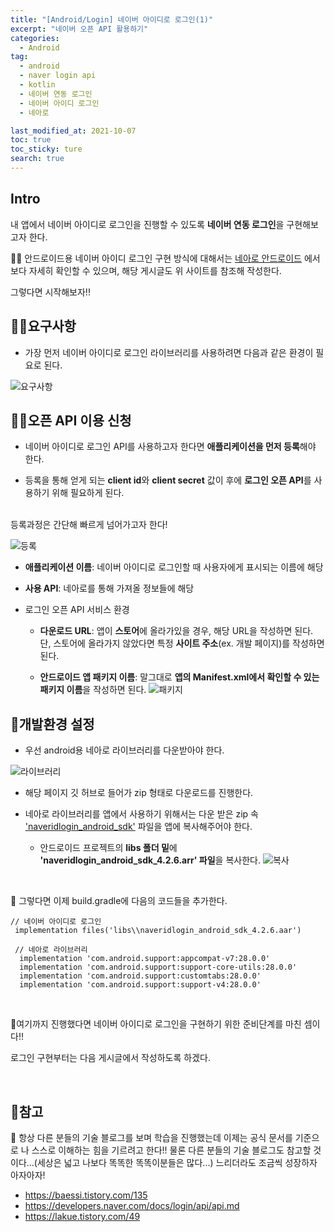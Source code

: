 ```yaml
---
title: "[Android/Login] 네이버 아이디로 로그인(1)"
excerpt: "네이버 오픈 API 활용하기"
categories:
  - Android
tag:
  - android 
  - naver login api
  - kotlin
  - 네이버 연동 로그인
  - 네이버 아이디 로그인
  - 네아로

last_modified_at: 2021-10-07
toc: true
toc_sticky: ture
search: true
---
```


## Intro
내 앱에서 네이버 아이디로 로그인을 진행할 수 있도록 **네이버 연동 로그인**을 구현해보고자 한다.
<br>

🏃‍♀️ 안드로이드용 네이버 아이디 로그인 구현 방식에 대해서는 [네아로 안드로이드](https://developers.naver.com/docs/login/api/api.md)
에서 보다 자세히 확인할 수 있으며, 해당 게시글도 위 사이트를 참조해 작성한다.
<br>

그렇다면 시작해보자!!



## 🙋‍♀️요구사항
* 가장 먼저 네이버 아이디로 로그인 라이브러리를 사용하려면 다음과 같은 환경이 필요로 된다.

![요구사항](https://ifh.cc/g/jEypE2.png)


## 🙋‍♀️오픈 API 이용 신청
* 네이버 아이디로 로그인 API를 사용하고자 한다면 **애플리케이션을 먼저 등록**해야 한다.


* 등록을 통해 얻게 되는 **client id**와 **client secret** 값이 후에 **로그인 오픈 API**를 사용하기 위해 필요하게 된다.


<br>
등록과정은 간단해 빠르게 넘어가고자 한다!


<br>

![등록](https://ifh.cc/g/ynEC72.png)

* **애플리케이션 이름**: 네이버 아이디로 로그인할 때 사용자에게 표시되는 이름에 해당


* **사용 API**: 네아로를 통해 가져올 정보들에 해당


* 로그인 오픈 API 서비스 환경
  * **다운로드 URL**: 앱이 **스토어**에 올라가있을 경우, 해당 URL을 작성하면 된다. 단, 스토어에 올라가지 않았다면 특정 **사이트 주소**(ex. 개발 페이지)를 작성하면 된다.


  * **안드로이드 앱 패키지 이름**: 말그대로 **앱의 Manifest.xml에서 확인할 수 있는 패키지 이름**을 작성하면 된다. 
  ![패키지](https://ifh.cc/g/PAxcdp.png)



## 🙋개발환경 설정
* 우선 android용 네아로 라이브러리를 다운받아야 한다.

![라이브러리](https://ifh.cc/g/2o1YTc.png)
* 해당 페이지 깃 허브로 들어가 zip 형태로 다운로드를 진행한다.


* 네아로 라이브러리를 앱에서 사용하기 위해서는 다운 받은 zip 속 <u>'naveridlogin_android_sdk'</u> 파일을 앱에 복사해주어야 한다.

  * 안드로이드 프로젝트의 **libs 폴더 밑**에 **'naveridlogin_android_sdk_4.2.6.arr' 파일**을 복사한다.
![복사](https://ifh.cc/g/A14HeQ.png)

<br>

👩 그렇다면 이제 build.gradle에 다음의 코드들을 추가한다.
```
// 네이버 아이디로 로그인
 implementation files('libs\\naveridlogin_android_sdk_4.2.6.aar')

 // 네아로 라이브러리
  implementation 'com.android.support:appcompat-v7:28.0.0'
  implementation 'com.android.support:support-core-utils:28.0.0'
  implementation 'com.android.support:customtabs:28.0.0'
  implementation 'com.android.support:support-v4:28.0.0'
```

<br>

👩여기까지 진행했다면 네이버 아이디로 로그인을 구현하기 위한 준비단계를 마친 셈이다!! 

로그인 구현부터는 다음 게시글에서 작성하도록 하겠다.

<br>

## 📃참고

👩 항상 다른 분들의 기술 블로그를 보며 학습을 진행했는데 이제는 공식 문서를 기준으로 나 스스로 이해하는 힘을 기르려고 한다!! 물론 다른 분들의 기술 블로그도 참고할 것이다...(세상은 넓고 나보다 똑똑한 똑똑이분들은 많다...) 느리더라도 조금씩 성장하자 아자아자!


* https://baessi.tistory.com/135
* https://developers.naver.com/docs/login/api/api.md
* https://lakue.tistory.com/49